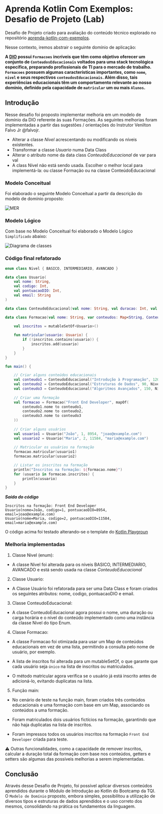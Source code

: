 # Aprenda Kotlin Com Exemplos: Desafio de Projeto (Lab)

Desafio de Projeto criado para avaliação do conteúdo técnico explorado no repositório [aprenda-kotlin-com-exemplos](https://github.com/digitalinnovationone/aprenda-kotlin-com-exemplos). 

Nesse contexto, iremos abstrair o seguinte domínio de aplicação:

**A [DIO](https://web.dio.me) possui `Formacoes` incríveis que têm como objetivo oferecer um conjunto de `ConteudosEducacionais` voltados para uma stack tecnológica específica, preparando profissionais de TI para o mercado de trabalho. `Formacoes` possuem algumas características importantes, como `nome`, `nivel` e seus respectivos `conteudosEducacionais`. Além disso, tais experiências educacionais têm um comportamento relevante ao nosso domínio, definido pela capacidade de `matricular` um ou mais `Alunos`.**

## Introdução

Nesse desafio foi proposto implementar melhoria em um modelo de domínio da DIO referente às suas Formações. As seguintes melhorias foram implementadas  a partir das sugestões / orientações do Instrutor Venilton Falvo Jr @falvojr.

- Alterar a classe *Nível* acrescentando ou modificando os níveis existentes.
- Transformar a classe *Usuario* numa Data Class
- Alterar o atributo nome da data class *ConteudoEducacional* de var para val
- A class Nível não está sendo usada. Escolher o melhor local para implementá-la: ou classe Formação ou na classe ConteúdoEducacional

### Modelo Conceitual

Foi elaborado o seguinte Modelo Conceitual a partir da descrição do modelo de domínio proposto:

![MER](https://i.imgur.com/gGCy9lfl.png)

### Modelo Lógico

Com base no Modelo Conceitual foi elaborado o Modelo Lógico `Simplificado` abaixo:

![Diagrama de classes](https://i.imgur.com/uGQtSVal.png)

### Código final refatorado

```kotlin
enum class Nivel { BASICO, INTERMEDIARIO, AVANCADO }

data class Usuario(
    val nome: String,
    val codigo: Int,
    val pontuacaoDIO: Int,
    val email: String
)

data class ConteudoEducacional(val nome: String, val duracao: Int, val nivel: Nivel)

data class Formacao(val nome: String, var conteudos: Map<String, ConteudoEducacional>) {

    val inscritos = mutableSetOf<Usuario>()
    
    fun matricular(usuario: Usuario) {
        if (!inscritos.contains(usuario)) {
            inscritos.add(usuario)
        }
    }
}

fun main() {

    // Criar alguns conteúdos educacionais
    val conteudo1 = ConteudoEducacional("Introdução à Programação", 120, Nivel.BASICO)
    val conteudo2 = ConteudoEducacional("Estruturas de Dados", 90, Nivel.INTERMEDIARIO)
    val conteudo3 = ConteudoEducacional("Algoritmos Avançados", 150, Nivel.AVANCADO)
    
    // Criar uma formação
    val formacao = Formacao("Front End Developer", mapOf(
        conteudo1.nome to conteudo1,
        conteudo2.nome to conteudo2,
        conteudo3.nome to conteudo3
    ))
    
    // Criar alguns usuários
    val usuario1 = Usuario("João", 1, 8954, "joao@example.com")
    val usuario2 = Usuario("Maria", 2, 11584, "maria@example.com")
    
    // Matricular os usuários na formação
    formacao.matricular(usuario1)
    formacao.matricular(usuario2)

    // Listar os inscritos na formação
    println("Inscritos na formação: ${formacao.nome}")
    for (usuario in formacao.inscritos) {
        println(usuario)
    }
}
```
***Saída do código***

```
Inscritos na formação: Front End Developer
Usuario(nome=João, codigo=1, pontuacaoDIO=8954, email=joao@example.com)
Usuario(nome=Maria, codigo=2, pontuacaoDIO=11584, email=maria@example.com)
```

O código acima foi testado alterando-se o template do [Kotlin Playgroun](https://pl.kotl.in/WcteahpyN)

### Melhoria implementadas

1. Classe Nivel (enum):
- A classe Nivel foi alterada para os níveis BASICO, INTERMEDIARIO, AVANCADO e está sendo usada na classe *ConteudoEducacional*

2. Classe Usuario:
- A Classe Usuário foi refatorada para ser uma Data Class e foram criados os seguintes atributos: nome, codigo, pontuacaoDIO e email.

3. Classe ConteudoEducacional:
- A classe ConteudoEducacional agora possui  o nome, uma duração ou carga horária e o nível do conteúdo implementado como uma instância da classe Nivel do tipo Enum.  

4. Classe Formacao:
- A classe Formacao foi otimizada para usar um Map de conteúdos educacionais em vez de uma lista, permitindo a consulta pelo nome de usuário, por exemplo.

- A lista de inscritos foi alterada para um mutableSetOf, o que garante que cada usuário seja `único` na lista de inscritos ou matriculados.

- O método matricular agora verifica se o usuário já está inscrito antes de adicioná-lo, evitando duplicatas na lista.

5. Função main:
- No cenário de teste na função main, foram criados três conteúdos educacionais e uma formação com base em um Map, associando os conteúdos a uma formação.

- Foram matriculados dois usuários fictícios na formação, garantindo que não haja duplicatas na lista de inscritos. 

- Foram impressos todos os usuários inscritos na formação `Front End Developer` criada para teste.

⚠️ Outras funcionalidades, como a capacidade de remover inscritos, calcular a duração total da formação com base nos conteúdos, getters e setters são algumas das possíveis melhorias a serem implementadas.

## Conclusão

Através desse Desafio de Projeto, foi possível aplicar diversos conteúdos aprendidos durante o Módulo de Introdução ao Kotlin do Bootcamp da TQI. O `Modelo de Domínio` proposto, embora simples, possibilitou a utilização de diversos tipos e estruturas de dados aprendidos e o uso correto dos mesmos, consolidando na prática os fundamentos da linguagem.
